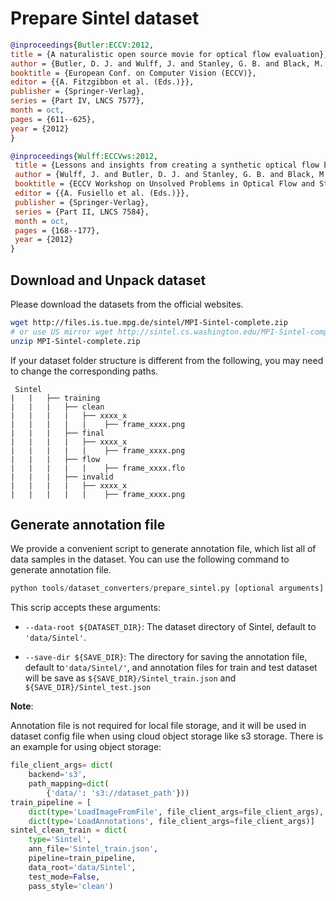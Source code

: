 # Prepare Sintel dataset

<!-- [DATASET] -->

```bibtex
@inproceedings{Butler:ECCV:2012,
title = {A naturalistic open source movie for optical flow evaluation},
author = {Butler, D. J. and Wulff, J. and Stanley, G. B. and Black, M. J.},
booktitle = {European Conf. on Computer Vision (ECCV)},
editor = {{A. Fitzgibbon et al. (Eds.)}},
publisher = {Springer-Verlag},
series = {Part IV, LNCS 7577},
month = oct,
pages = {611--625},
year = {2012}
}

@inproceedings{Wulff:ECCVws:2012,
 title = {Lessons and insights from creating a synthetic optical flow benchmark},
 author = {Wulff, J. and Butler, D. J. and Stanley, G. B. and Black, M. J.},
 booktitle = {ECCV Workshop on Unsolved Problems in Optical Flow and Stereo Estimation},
 editor = {{A. Fusiello et al. (Eds.)}},
 publisher = {Springer-Verlag},
 series = {Part II, LNCS 7584},
 month = oct,
 pages = {168--177},
 year = {2012}
}
```

## Download and Unpack dataset

Please download the datasets from the official websites.

```bash
wget http://files.is.tue.mpg.de/sintel/MPI-Sintel-complete.zip
# or use US mirror wget http://sintel.cs.washington.edu/MPI-Sintel-complete.zip
unzip MPI-Sintel-complete.zip
```

If your dataset folder structure is different from the following, you may need to change the corresponding paths.

```text
 Sintel
|   |   ├── training
|   |   |   ├── clean
|   |   |   |   ├── xxxx_x
|   |   |   |   |    ├── frame_xxxx.png
|   |   |   ├── final
|   |   |   |   ├── xxxx_x
|   |   |   |   |    ├── frame_xxxx.png
|   |   |   ├── flow
|   |   |   |   |    ├── frame_xxxx.flo
|   |   |   ├── invalid
|   |   |   |   ├── xxxx_x
|   |   |   |   |    ├── frame_xxxx.png
```

## Generate annotation file

We provide a convenient script to generate annotation file, which list all of data samples in the dataset.
You can use the following command to generate annotation file.

```python
python tools/dataset_converters/prepare_sintel.py [optional arguments]
```

This scrip accepts these arguments:

- `--data-root ${DATASET_DIR}`: The dataset directory of Sintel, default to `'data/Sintel'`.

- `--save-dir ${SAVE_DIR}`: The directory for saving the annotation file, default to`'data/Sintel/'`,
  and annotation files for train and test dataset will be save as `${SAVE_DIR}/Sintel_train.json` and `${SAVE_DIR}/Sintel_test.json`

**Note**:

Annotation file is not required for local file storage, and it will be used in dataset config file when using cloud object storage like s3 storage. There is an example for using object storage:

```python
file_client_args= dict(
    backend='s3',
    path_mapping=dict(
        {'data/': 's3://dataset_path'}))
train_pipeline = [
    dict(type='LoadImageFromFile', file_client_args=file_client_args),
    dict(type='LoadAnnotations', file_client_args=file_client_args)]
sintel_clean_train = dict(
    type='Sintel',
    ann_file='Sintel_train.json',
    pipeline=train_pipeline,
    data_root='data/Sintel',
    test_mode=False,
    pass_style='clean')
```

